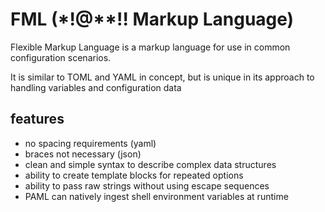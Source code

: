 # FML (*!@**!! Markup Language)

Flexible Markup Language is a markup language for use in common configuration scenarios.

It is similar to TOML and YAML in concept, but is unique in its approach to handling variables and configuration data

## features

- no spacing requirements (yaml)
- braces not necessary (json)
- clean and simple syntax to describe complex data structures
- ability to create template blocks for repeated options
- ability to pass raw strings without using escape sequences
- PAML can natively ingest shell environment variables at runtime



